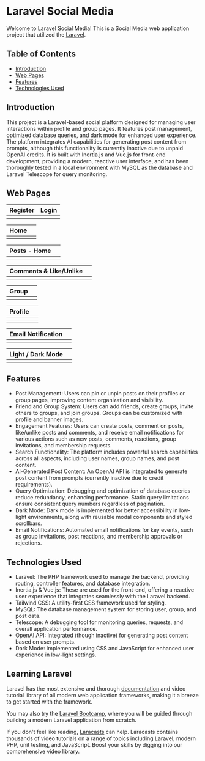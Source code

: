 # Laravel Social Media
Welcome to Laravel Social Media! This is a Social Media web application project that utilized the [Laravel](https://laravel.com/).

## Table of Contents
- [Introduction](#introduction)
- [Web Pages](#web-pages)
- [Features](#features)
- [Technologies Used](#technologies-used)

## Introduction
This project is a Laravel-based social platform designed for managing user interactions within profile and group pages. It features post management, optimized database queries, and dark mode for enhanced user experience. The platform integrates AI capabilities for generating post content from prompts, although this functionality is currently inactive due to unpaid OpenAI credits. It is built with Inertia.js and Vue.js for front-end development, providing a modern, reactive user interface, and has been thoroughly tested in a local environment with MySQL as the database and Laravel Telescope for query monitoring.

## Web Pages
|  Register                             |  Login                          |
|-----------------------------------------|-----------------------------------------|
|  |  |

|  Home                             |                            |
|-----------------------------------------|-----------------------------------------|
|  |  |

|  Posts - Home                             |                            |
|-----------------------------------------|-----------------------------------------|
|  |  |

|  Comments & Like/Unlike                             |                            |
|-----------------------------------------|-----------------------------------------|
|  |  |

|  Group                             |                            |
|-----------------------------------------|-----------------------------------------|
|  |  |

|  Profile                             |                            |
|-----------------------------------------|-----------------------------------------|
|  |  |
|  |  |

|  Email Notification                             |                            |
|-----------------------------------------|-----------------------------------------|
|  |  |

|  Light / Dark Mode                             |                            |
|-----------------------------------------|-----------------------------------------|
|  |  |

## Features
- Post Management: Users can pin or unpin posts on their profiles or group pages, improving content organization and visibility.
- Friend and Group System: Users can add friends, create groups, invite others to groups, and join groups. Groups can be customized with profile and banner images.
- Engagement Features: Users can create posts, comment on posts, like/unlike posts and comments, and receive email notifications for various actions such as new posts, comments, reactions, group invitations, and membership requests.
- Search Functionality: The platform includes powerful search capabilities across all aspects, including user names, group names, and post content.
- AI-Generated Post Content: An OpenAI API is integrated to generate post content from prompts (currently inactive due to credit requirements).
- Query Optimization: Debugging and optimization of database queries reduce redundancy, enhancing performance. Static query limitations ensure consistent query numbers regardless of pagination.
- Dark Mode: Dark mode is implemented for better accessibility in low-light environments, along with reusable modal components and styled scrollbars.
- Email Notifications: Automated email notifications for key events, such as group invitations, post reactions, and membership approvals or rejections.

## Technologies Used
- Laravel: The PHP framework used to manage the backend, providing routing, controller features, and database integration.
- Inertia.js & Vue.js: These are used for the front-end, offering a reactive user experience that integrates seamlessly with the Laravel backend.
- Tailwind CSS: A utility-first CSS framework used for styling.
- MySQL: The database management system for storing user, group, and post data.
- Telescope: A debugging tool for monitoring queries, requests, and overall application performance.
- OpenAI API: Integrated (though inactive) for generating post content based on user prompts.
- Dark Mode: Implemented using CSS and JavaScript for enhanced user experience in low-light settings.

## Learning Laravel

Laravel has the most extensive and thorough [documentation](https://laravel.com/docs) and video tutorial library of all modern web application frameworks, making it a breeze to get started with the framework.

You may also try the [Laravel Bootcamp](https://bootcamp.laravel.com), where you will be guided through building a modern Laravel application from scratch.

If you don't feel like reading, [Laracasts](https://laracasts.com) can help. Laracasts contains thousands of video tutorials on a range of topics including Laravel, modern PHP, unit testing, and JavaScript. Boost your skills by digging into our comprehensive video library.
